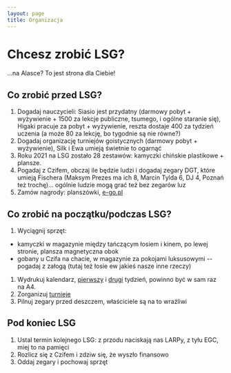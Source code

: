 ```yaml
---
layout: page
title: Organizacja
---
```


# Chcesz zrobić LSG?

...na Alasce? To jest strona dla Ciebie!

## Co zrobić przed LSG?
1. Dogadaj nauczycieli: Siasio jest przydatny (darmowy pobyt + wyżywienie + 1500 za lekcje publiczne, tsumego, i ogólne staranie się), Higaki pracuje za pobyt + wyżywienie, reszta dostaje 400 za tydzień uczenia (a może 80 za lekcję, bo tygodnie są nie równe?)
1. Dogadaj organizację turniejów goistycznych (darmowy pobyt + wyżywienie), Silk i Ewa umieją świetnie to ogarnąć
1. Roku 2021 na LSG zostało 28 zestawów: kamyczki chińskie plastikowe + plansze.
1. Pogadaj z Czifem, obczaj ile będzie ludzi i dogadaj zegary DGT, które umieją Fischera (Maksym Prezes ma ich 8, Marcin Tylda 6, DJ 4, Poznań też trochę)... ogólnie ludzie mogą grać też bez zegarów luz
1. Zamów nagrody: planszówki, [e-go.pl](http://e-go.pl/)

## Co zrobić na początku/podczas LSG?
1. Wyciągnij sprzęt:
  - kamyczki w magazynie między tańczącym łosiem i kinem, po lewej stronie, plansza magnetyczna obok
  - gobany u Czifa na chacie, w magazynie za pokojami luksusowymi -- pogadaj z załogą (tutaj też łosie ew jakieś nasze inne rzeczy)
1. Wydrukuj kalendarz, [pierwszy](/kalendarz-1) i [drugi](/kalendarz-2) tydzień, powinno być w sam raz na A4.
1. Zorganizuj [turnieje](/organizacja/turnieje)
1. Pilnuj zegary przed deszczem, właściciele są na to wraźliwi

## Pod koniec LSG
1. Ustal termin kolejnego LSG: z przodu naciskają nas LARPy, z tyłu EGC, miej to na pamięci
1. Rozlicz się z Czifem i zdziw się, że wyszło finansowo
1. Oddaj zegary i pochowaj sprzęt
